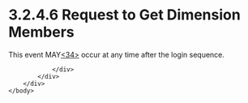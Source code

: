 <html dir="LTR" xmlns:mshelp="http://msdn.microsoft.com/mshelp" xmlns:ddue="http://ddue.schemas.microsoft.com/authoring/2003/5" xmlns:xlink="http://www.w3.org/1999/xlink" xmlns:tool="http://www.microsoft.com/tooltip">
    <head>
        <meta http-equiv="Content-Type" content="text/html; CHARSET=utf-8"></meta>
        <meta name="save" content="history"></meta>
        <title>3.2.4.6 Request to Get Dimension Members</title>
        <xml>
            <mshelp:toctitle title="3.2.4.6 Request to Get Dimension Members"></mshelp:toctitle>
            <mshelp:rltitle title="[MS-SSAS8]: Request to Get Dimension Members"></mshelp:rltitle>
            <mshelp:keyword index="A" term="5fab3de7-17e9-4ab7-b0cf-caee4095e33a"></mshelp:keyword>
            <mshelp:attr name="DCSext.ContentType" value="open specification"></mshelp:attr>
            <mshelp:attr name="AssetID" value="5fab3de7-17e9-4ab7-b0cf-caee4095e33a"></mshelp:attr>
            <mshelp:attr name="TopicType" value="kbRef"></mshelp:attr>
            <mshelp:attr name="DCSext.Title" value="[MS-SSAS8]: Request to Get Dimension Members" />
        </xml>
    </head>
    <body>
        <div id="header">
            <h1 class="heading">3.2.4.6 Request to Get Dimension Members</h1>
        </div>
        <div id="mainSection">
            <div id="mainBody">
                <div id="allHistory" class="saveHistory"></div>
                <div id="sectionSection0" class="section" name="collapseableSection">
                    

<p>This event MAY<a id="Appendix_A_Target_34"></a><a href="05c9e5c4-4566-418c-a56e-69fca8d73f4b.htm#Appendix_A_34" aria-label="Product behavior note 34">&lt;34&gt;</a> occur at
any time after the login sequence. </p>


                </div>
            </div>
        </div>
    </body>
</html>
